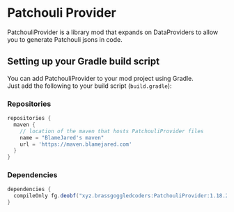 # Patchouli Provider #

PatchouliProvider is a library mod that expands on DataProviders to allow you to generate Patchouli jsons in code.

## Setting up your Gradle build script ##
You can add PatchouliProvider to your mod project using Gradle.  
Just add the following to your build script (`build.gradle`):  

### Repositories ###
```gradle
repositories {
  maven {
    // location of the maven that hosts PatchouliProvider files
    name = "BlameJared's maven"
    url = 'https://maven.blamejared.com'
  }
}
```
### Dependencies ###
```gradle
dependencies {
  compileOnly fg.deobf("xyz.brassgoggledcoders:PatchouliProvider:1.18.2-1.0.6-Snapshot.3")
}
```
